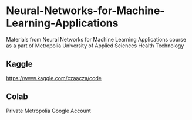 # Neural-Networks-for-Machine-Learning-Applications
Materials from Neural Networks for Machine Learning Applications course as a part of Metropolia University of Applied Sciences Health Technology

## Kaggle
https://www.kaggle.com/czaacza/code

## Colab
Private Metropolia Google Account
